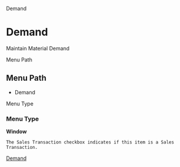 
Demand
# Demand


Maintain Material Demand

Menu Path
## Menu Path



- Demand

Menu Type
### Menu Type

**Window**

```
The Sales Transaction checkbox indicates if this item is a Sales Transaction.
```

[Demand](functional-guide/window/window-demand.md)